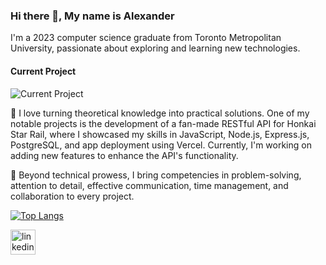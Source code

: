 ### Hi there 👋, My name is Alexander
I'm a 2023 computer science graduate from Toronto Metropolitan University, passionate about exploring and learning new technologies.

#### Current Project
![Current Project](https://upload.wikimedia.org/wikipedia/en/b/b1/Honkai-Star-Rail.png)

🚀 I love turning theoretical knowledge into practical solutions. One of my notable projects is the development of a fan-made RESTful API for Honkai Star Rail, where I showcased my skills in JavaScript, Node.js, Express.js, PostgreSQL, and app deployment using Vercel. Currently, I'm working on adding new features to enhance the API's functionality.

🔧 Beyond technical prowess, I bring competencies in problem-solving, attention to detail, effective communication, time management, and collaboration to every project.

[![Top Langs](https://github-readme-stats.vercel.app/api/top-langs/?username=ajcastan0103)](https://github.com/ajcastan0103/github-readme-stats)

[<img src='https://cdn.jsdelivr.net/npm/simple-icons@3.0.1/icons/linkedin.svg' alt='linkedin' height='40'>](https://www.linkedin.com/in/https://www.linkedin.com/in/alexander-castaneda-a98867203//)  







